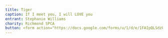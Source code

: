 ```yaml
---
title: Tiger
caption: If I meet you, I will LOVE you
entrant: Stephanie Williams
charity: Richmond SPCA
button: <form action="https://docs.google.com/forms/u/1/d/e/1FAIpQLSdzUJXlkfiStgM9wHsdLnmQo1ncyQ-LC36fCKde7XZ6-dlDCw/formResponse" method="post"><div class="form-element"></div><span>Votes</span><input type="text" name="entry.1922137606" required placeholder="$"></br><button type="submit" name="button">Cast Votes</button></form>
---
```

